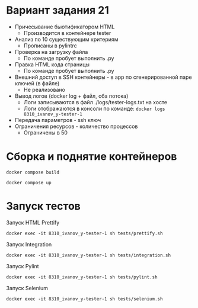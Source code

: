 # Вариант задания 21
- Причесывание бьютификатором HTML
    - Производится в контейнере tester
- Анализ по 10 существующим критериям
    - Прописаны в pylintrc
- Проверка на загрузку файла
    - По команде пробует выполнить .py
- Правка HTML кода страницы
    - По команде пробует выполнить .py
- Внешний доступ в SSH контейнеры - в app по сгенерированной паре ключей (в файле)
    - Не реализовано
- Вывод логов (docker log + файл, оба потока)
    - Логи записываются в файл ./logs/tester-logs.txt на хосте
	- Логи отображаются в консоли по команде: 
	```docker logs 8310_ivanov_y-tester-1```
- Передача параметров - ssh ключ
- Ограничения ресурсов - количество процессов
    - Ограничены в 50

# Сборка и поднятие контейнеров
```
docker compose build
```
```
docker compose up
```

# Запуск тестов
Запуск HTML Prettify
```
docker exec -it 8310_ivanov_y-tester-1 sh tests/prettify.sh
```

Запуск Integration
```
docker exec -it 8310_ivanov_y-tester-1 sh tests/integration.sh
```

Запуск Pylint
```
docker exec -it 8310_ivanov_y-tester-1 sh tests/pylint.sh
```

Запуск Selenium
```
docker exec -it 8310_ivanov_y-tester-1 sh tests/selenium.sh
```
